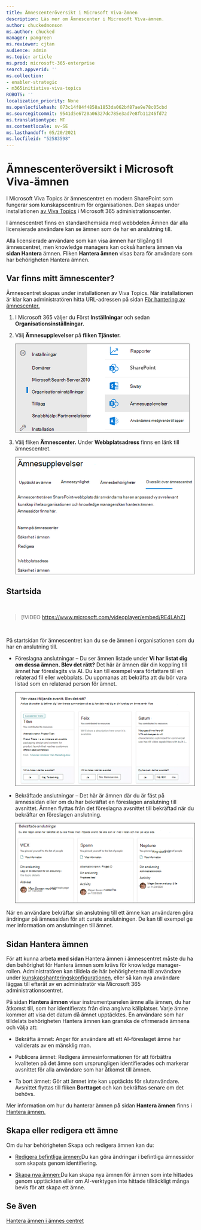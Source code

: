 ```yaml
---
title: Ämnescenteröversikt i Microsoft Viva-ämnen
description: Läs mer om Ämnescenter i Microsoft Viva-ämnen.
author: chuckedmonson
ms.author: chucked
manager: pamgreen
ms.reviewer: cjtan
audience: admin
ms.topic: article
ms.prod: microsoft-365-enterprise
search.appverid: ''
ms.collection:
- enabler-strategic
- m365initiative-viva-topics
ROBOTS: ''
localization_priority: None
ms.openlocfilehash: 073c14f84f4858a1853da062bf87ae9e78c05cbd
ms.sourcegitcommit: 9541d5e6720a06327dc785e3ad7e8fb11246fd72
ms.translationtype: MT
ms.contentlocale: sv-SE
ms.lasthandoff: 05/20/2021
ms.locfileid: "52583598"
---
```

# <a name="topic-center-overview-in-microsoft-viva-topics"></a>Ämnescenteröversikt i Microsoft Viva-ämnen

I Microsoft Viva Topics är ämnescentret en modern SharePoint som fungerar som kunskapscentrum för organisationen. Den skapas under installationen [av Viva Topics](set-up-topic-experiences.md) i Microsoft 365 administrationscenter.

I ämnescentret finns en  standardhemsida med webbdelen Ämnen där alla licensierade användare kan se ämnen som de har en anslutning till. 

Alla licensierade användare som kan visa ämnen har tillgång till ämnescentret, men knowledge managers kan också hantera ämnen via **sidan Hantera** ämnen. Fliken **Hantera ämnen** visas bara för användare som har behörigheten Hantera ämnen. 

## <a name="where-is-my-topic-center"></a>Var finns mitt ämnescenter?

Ämnescentret skapas under installationen av Viva Topics. När installationen är klar kan administratören hitta URL-adressen på sidan [För hantering av ämnescenter.](./topic-experiences-administration.md#to-access-topics-management-settings)


1. I Microsoft 365 väljer du Först **Inställningar** och sedan **Organisationsinställningar.**
2. Välj **Ämnesupplevelser** på **fliken Tjänster.**

    ![Anslut att få kunskap](../media/admin-org-knowledge-options-completed.png) 

3. Välj fliken **Ämnescenter.** Under **Webbplatsadress** finns en länk till ämnescentret.

    ![knowledge-network-settings](../media/knowledge-network-settings-topic-center.png) 



## <a name="home-page"></a>Startsida

</br>

> [!VIDEO https://www.microsoft.com/videoplayer/embed/RE4LAhZ]  

</br>


På startsidan för ämnescentret kan du se de ämnen i organisationen som du har en anslutning till.

- Föreslagna anslutningar – Du ser ämnen listade under **Vi har listat dig om dessa ämnen. Blev det rätt?** Det här är ämnen där din koppling till ämnet har föreslagits via AI. Du kan till exempel vara författare till en relaterad fil eller webbplats. Du uppmanas att bekräfta att du bör vara listad som en relaterad person för ämnet.

   ![Föreslagna anslutningar](../media/knowledge-management/my-topics.png) 
 
- Bekräftade anslutningar – Det här är ämnen där du är fäst på ämnessidan eller om du har bekräftat en föreslagen anslutning till avsnittet. Ämnen flyttas från det föreslagna avsnittet till bekräftad när du bekräftar en föreslagen anslutning.
 
   ![Bekräftade ämnen](../media/knowledge-management/my-topics-confirmed.png) 

När en användare bekräftar sin anslutning till ett ämne kan användaren göra ändringar på ämnessidan för att curate anslutningen. De kan till exempel ge mer information om anslutningen till ämnet.


## <a name="manage-topics-page"></a>Sidan Hantera ämnen

För att kunna arbeta **med sidan** Hantera ämnen i ämnescentret måste du ha den behörighet för Hantera ämnen som krävs för knowledge manager-rollen. Administratören kan tilldela de här [](set-up-topic-experiences.md)behörigheterna till användare under [kunskapshanteringskonfigurationen,](topic-experiences-knowledge-rules.md) eller så kan nya användare läggas till efteråt av en administratör via Microsoft 365 administrationscentret.

På sidan **Hantera ämnen** visar instrumentpanelen ämne alla ämnen, du har åtkomst till, som har identifierats från dina angivna källplatser. Varje ämne kommer att visa det datum då ämnet upptäcktes. En användare som har tilldelats behörigheten Hantera ämnen kan granska de ofirmerade ämnena och välja att:

- Bekräfta ämnet: Anger för användare att ett AI-föreslaget ämne har validerats av en mänsklig man.

- Publicera ämnet: Redigera ämnesinformationen för att förbättra kvaliteten på det ämne som ursprungligen identifierades och markerar avsnittet för alla användare som har åtkomst till ämnen.
 
- Ta bort ämnet: Gör att ämnet inte kan upptäckts för slutanvändare. Avsnittet flyttas till fliken **Borttaget** och kan bekräftas senare om det behövs. 

Mer information om hur du hanterar ämnen på sidan **Hantera ämnen** finns i [Hantera ämnen.](manage-topics.md)

## <a name="create-or-edit-a-topic"></a>Skapa eller redigera ett ämne

Om du har behörigheten Skapa och redigera ämnen kan du:

- [Redigera befintliga ämnen:](edit-a-topic.md)Du kan göra ändringar i befintliga ämnessidor som skapats genom identifiering.

- [Skapa nya ämnen:](create-a-topic.md)Du kan skapa nya ämnen för ämnen som inte hittades genom upptäckten eller om AI-verktygen inte hittade tillräckligt många bevis för att skapa ett ämne.


## <a name="see-also"></a>Se även

[Hantera ämnen i ämnes centret](manage-topics.md)

